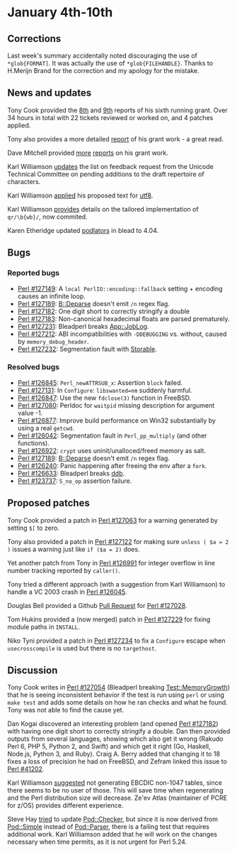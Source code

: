 # January 4th-10th

## Corrections

Last week's summary accidentally noted discouraging the use of
`*glob{FORMAT]`. It was actually the use of `*glob{FILEHANDLE}`.
Thanks to H.Merijn Brand for the correction and my apology for
the mistake.

## News and updates

Tony Cook provided the
[8th](http://www.nntp.perl.org/group/perl.perl5.porters/233644)
and [9th](http://www.nntp.perl.org/group/perl.perl5.porters/233653)
reports of his sixth running grant. Over 34 hours in total with
22 tickets reviewed or worked on, and 4 patches applied.

Tony also provides a more detailed
[report](http://www.nntp.perl.org/group/perl.perl5.porters/233687)
of his grant work - a great read.

Dave Mitchell provided
[more](http://www.nntp.perl.org/group/perl.perl5.porters/233674)
[reports](http://www.nntp.perl.org/group/perl.perl5.porters/233675)
on his grant work.

Karl Williamson
[updates](http://www.nntp.perl.org/group/perl.perl5.porters/233649)
the list on feedback request from the Unicode Technical Committee
on pending additions to the draft repertoire of characters.

Karl Williamson
[applied](http://www.nntp.perl.org/group/perl.perl5.porters/233684)
his proposed text for [utf8](https://metacpan.org/pod/utf8).

Karl Williamson
[provides](http://www.nntp.perl.org/group/perl.perl5.porters/233699)
details on the tailored implementation of `qr/\b{wb}/`, now commited.

Karen Etheridge updated
[podlators](https://metacpan.org/release/podlators) in blead
to 4.04.

## Bugs

### Reported bugs

* [Perl #127149](https://rt.perl.org/Ticket/Display.html?id=127149):
  A `local PerlIO::encoding::fallback` setting + encoding causes
  an infinite loop.
* [Perl #127189](https://rt.perl.org/Ticket/Display.html?id=127189):
  [B::Deparse](https://metacpan.org/pod/B::Deparse) doesn't emit
  `/n` regex flag.
* [Perl #127182](https://rt.perl.org/Ticket/Display.html?id=127182):
  One digit short to correctly stringify a double
* [Perl #127183](https://rt.perl.org/Ticket/Display.html?id=127183):
  Non-canonical hexadecimal floats are parsed prematurely.
* [Perl #127231](https://rt.perl.org/Ticket/Display.html?id=127231):
  Bleadperl breaks
  [App::JobLog](https://metacpan.org/pod/App::JobLog).
* [Perl #127212](https://rt.perl.org/Ticket/Display.html?id=127212):
  ABI incompatibilities with `-DDEBUGGING` vs. without, caused by
  `memory_debug_header`.
* [Perl #127232](https://rt.perl.org/Ticket/Display.html?id=127232):
  Segmentation fault with
  [Storable](https://metacpan.org/pod/Storable).

### Resolved bugs

* [Perl #126845](https://rt.perl.org/Ticket/Display.html?id=126845):
  `Perl_newATTRSUB_x`: Assertion `block` failed.
* [Perl #127131](https://rt.perl.org/Ticket/Display.html?id=127131):
  In `Configure`: `libswanted=nm` suddenly harmful.
* [Perl #126847](https://rt.perl.org/Ticket/Display.html?id=126847):
  Use the new `fdclose(3)` function in FreeBSD.
* [Perl #127080](https://rt.perl.org/Ticket/Display.html?id=127080):
  Perldoc for `waitpid` missing description for argument value -1.
* [Perl #126877](https://rt.perl.org/Ticket/Display.html?id=126877):
  Improve build performance on Win32 substantially by using a real
  `getcwd`.
* [Perl #126042](https://rt.perl.org/Ticket/Display.html?id=126042):
  Segmentation fault in `Perl_pp_multiply` (and other functions).
* [Perl #126922](https://rt.perl.org/Ticket/Display.html?id=126922):
  `crypt` uses uninit/unalloced/freed memory as salt.
* [Perl #127189](https://rt.perl.org/Ticket/Display.html?id=127189):
  [B::Deparse](https://metacpan.org/pod/B::Deparse) doesn't emit
  `/n` regex flag.
* [Perl #126240](https://rt.perl.org/Ticket/Display.html?id=126240):
  Panic happening after freeing the env after a `fork`.
* [Perl #126633](https://rt.perl.org/Ticket/Display.html?id=126633):
  Bleadperl breaks [ddb](https://metacpan.org/pod/ddb).
* [Perl #123737](https://rt.perl.org/Ticket/Display.html?id=123737):
  `S_no_op` assertion failure.

## Proposed patches

Tony Cook provided a patch in
[Perl #127063](https://rt.perl.org/Ticket/Display.html?id=127063)
for a warning generated by setting `$[` to zero.

Tony also provided a patch in
[Perl #127122](https://rt.perl.org/Ticket/Display.html?id=127122)
for making sure `unless ( $a = 2 )` issues a warning just like
`if ($a = 2)` does.

Yet another patch from Tony in
[Perl #126991](https://rt.perl.org/Ticket/Display.html?id=126991)
for integer overflow in line number tracking reported by
`caller()`.

Tony tried a different approach (with a suggestion from Karl
Williamson) to handle a VC 2003 crash in
[Perl #126045](https://rt.perl.org/Ticket/Display.html?id=126045).

Douglas Bell provided a Github
[Pull Request](https://github.com/mrallen1/Pod-Perldoc/pull/22)
for
[Perl #127028](https://rt.perl.org/Ticket/Display.html?id=127028).

Tom Hukins provided a (now merged) patch in
[Perl #127229](https://rt.perl.org/Ticket/Display.html?id=127229)
for fixing module paths in `INSTALL`.

Niko Tyni provided a patch in
[Perl #127234](https://rt.perl.org/Ticket/Display.html?id=127234)
to fix a `Configure` escape when `usecrosscompile` is used but
there is no `targethost`.

## Discussion

Tony Cook writes in
[Perl #127054](https://rt.perl.org/Ticket/Display.html?id=127054)
(Bleadperl breaking
[Test::MemoryGrowth](https://metacpan.org/pod/Test::MemoryGrowth))
that he is seeing inconsistent behavior if the test is run using
`perl` or using `make test` and adds some details on how he ran
checks and what he found. Tony was not able to find the cause
yet.

Dan Kogai discovered an interesting problem (and opened
[Perl #127182](https://rt.perl.org/Ticket/Display.html?id=127182))
with having one digit short to correctly stringify a double. Dan
then provided outputs from several languages, showing which also
get it wrong (Rakudo Perl 6, PHP 5, Python 2, and Swift) and which
get it right (Go, Haskell, Node.js, Python 3, and Ruby). Craig A.
Berry added that changing it to 18 fixes a loss of precision he
had on FreeBSD, and Zefram linked this issue to
[Perl #41202](https://rt.perl.org/Ticket/Display.html?id=41202).

Karl Williamson
[suggested](http://www.nntp.perl.org/group/perl.perl5.porters/233663)
not generating EBCDIC non-1047 tables, since there seems to be
no user of those. This will save time when regenerating and the
Perl distribution size will decrease. Ze'ev Atlas (maintainer of
PCRE for z/OS) provides different experience.

Steve Hay
[tried](http://www.nntp.perl.org/group/perl.perl5.porters/233695)
to update
[Pod::Checker](https://metacpan.org/pod/Pod::Checker),
but since it is now derived from
[Pod::Simple](https://metacpan.org/pod/Pod::Simple) instead of
[Pod::Parser](https://metacpan.org/pod/Pod::Parser), there is a
failing test that requires additional work. Karl Williamson added
that he will work on the changes necessary when time permits,
as it is not urgent for Perl 5.24.

